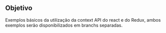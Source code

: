 ## Objetivo 
Exemplos básicos da utilização da context API do react e do Redux, ambos exemplos serão disponibilizados em branchs separadas.